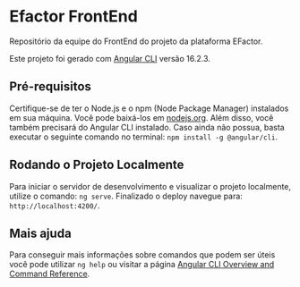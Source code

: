 # Efactor FrontEnd

Repositório da equipe do FrontEnd do projeto da plataforma EFactor.

Este projeto foi gerado com [Angular CLI](https://github.com/angular/angular-cli) versão 16.2.3.

## Pré-requisitos

Certifique-se de ter o Node.js e o npm (Node Package Manager) instalados em sua máquina. Você pode baixá-los em [nodejs.org](https://nodejs.org/).
Além disso, você também precisará do Angular CLI instalado. Caso ainda não possua, basta executar o seguinte comando no terminal: `npm install -g @angular/cli`.

## Rodando o Projeto Localmente

Para iniciar o servidor de desenvolvimento e visualizar o projeto localmente, utilize o comando: `ng serve`. Finalizado o deploy navegue para: `http://localhost:4200/`.

## Mais ajuda

Para conseguir mais informações sobre comandos que podem ser úteis você pode utilizar `ng help` ou visitar a página [Angular CLI Overview and Command Reference](https://angular.io/cli).
